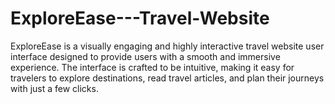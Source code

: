 # ExploreEase---Travel-Website
ExploreEase is a visually engaging and highly interactive travel website user interface designed to provide users with a smooth and immersive experience. The interface is crafted to be intuitive, making it easy for travelers to explore destinations, read travel articles, and plan their journeys with just a few clicks.
